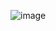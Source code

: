 ![image](https://user-images.githubusercontent.com/98099819/172522125-5a9f4a81-8534-4860-8c0c-95d4a0a570b4.png)
